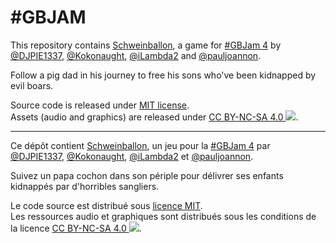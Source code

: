 # \#GBJAM

This repository contains  [Schweinballon](http://gamejolt.com/games/schweinballon/86874), a game for [#GBJam 4](http://www.gbjam.net/) by [@DJPIE1337](https://twitter.com/DJPIE1337),  [@Kokonaught](https://twitter.com/Kokonaught/),  [@iLambda2](https://twitter.com/iLambda2) and [@pauljoannon](https://twitter.com/pauljoannon).

Follow a pig dad in his journey to free his sons who've been kidnapped by evil boars.  

Source code is released under [MIT license](https://github.com/Paulloz/gbjam/blob/master/LICENSE).  
Assets (audio and graphics) are released under [CC BY-NC-SA 4.0 ![](https://i.creativecommons.org/l/by-nc-sa/4.0/88x31.png)](http://creativecommons.org/licenses/by-nc-sa/4.0/).

---

Ce dépôt contient [Schweinballon](http://gamejolt.com/games/schweinballon/86874), un jeu pour la [#GBJam 4](http://www.gbjam.net/) par [@DJPIE1337](https://twitter.com/DJPIE1337),  [@Kokonaught](https://twitter.com/Kokonaught/),  [@iLambda2](https://twitter.com/iLambda2) et [@pauljoannon](https://twitter.com/pauljoannon).

Suivez un papa cochon dans son périple pour délivrer ses enfants kidnappés par d'horribles sangliers.

Le code source est distribué sous [licence MIT](https://github.com/Paulloz/gbjam/blob/master/LICENSE).  
Les ressources audio et graphiques sont distribués sous les conditions de la licence [CC BY-NC-SA 4.0 ![](https://i.creativecommons.org/l/by-nc-sa/4.0/88x31.png)](http://creativecommons.org/licenses/by-nc-sa/4.0/).
